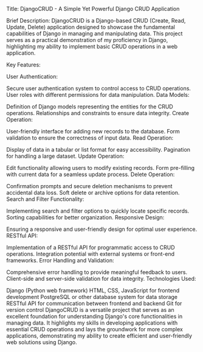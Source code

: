 
Title: DjangoCRUD - A Simple Yet Powerful Django CRUD Application

Brief Description:
DjangoCRUD is a Django-based CRUD (Create, Read, Update, Delete) application designed to showcase the fundamental capabilities of Django in managing and manipulating data. This project serves as a practical demonstration of my proficiency in Django, highlighting my ability to implement basic CRUD operations in a web application.

Key Features:

User Authentication:

Secure user authentication system to control access to CRUD operations.
User roles with different permissions for data manipulation.
Data Models:

Definition of Django models representing the entities for the CRUD operations.
Relationships and constraints to ensure data integrity.
Create Operation:

User-friendly interface for adding new records to the database.
Form validation to ensure the correctness of input data.
Read Operation:

Display of data in a tabular or list format for easy accessibility.
Pagination for handling a large dataset.
Update Operation:

Edit functionality allowing users to modify existing records.
Form pre-filling with current data for a seamless update process.
Delete Operation:

Confirmation prompts and secure deletion mechanisms to prevent accidental data loss.
Soft delete or archive options for data retention.
Search and Filter Functionality:

Implementing search and filter options to quickly locate specific records.
Sorting capabilities for better organization.
Responsive Design:

Ensuring a responsive and user-friendly design for optimal user experience.
RESTful API:

Implementation of a RESTful API for programmatic access to CRUD operations.
Integration potential with external systems or front-end frameworks.
Error Handling and Validation:

Comprehensive error handling to provide meaningful feedback to users.
Client-side and server-side validation for data integrity.
Technologies Used:

Django (Python web framework)
HTML, CSS, JavaScript for frontend development
PostgreSQL or other database system for data storage
RESTful API for communication between frontend and backend
Git for version control
DjangoCRUD is a versatile project that serves as an excellent foundation for understanding Django's core functionalities in managing data. It highlights my skills in developing applications with essential CRUD operations and lays the groundwork for more complex applications, demonstrating my ability to create efficient and user-friendly web solutions using Django.
